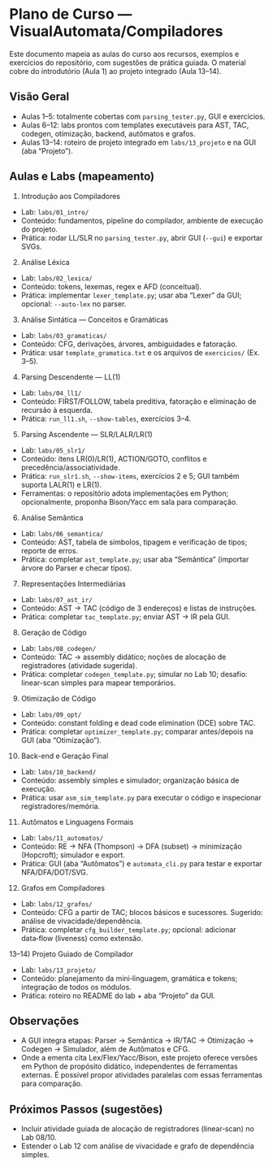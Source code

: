 # Plano de Curso — VisualAutomata/Compiladores

Este documento mapeia as aulas do curso aos recursos, exemplos e exercícios do repositório, com sugestões de prática guiada. O material cobre do introdutório (Aula 1) ao projeto integrado (Aula 13–14).

## Visão Geral
- Aulas 1–5: totalmente cobertas com `parsing_tester.py`, GUI e exercícios.
- Aulas 6–12: labs prontos com templates executáveis para AST, TAC, codegen, otimização, backend, autômatos e grafos.
- Aulas 13–14: roteiro de projeto integrado em `labs/13_projeto` e na GUI (aba “Projeto”).

## Aulas e Labs (mapeamento)

1) Introdução aos Compiladores
- Lab: `labs/01_intro/`
- Conteúdo: fundamentos, pipeline do compilador, ambiente de execução do projeto.
- Prática: rodar LL/SLR no `parsing_tester.py`, abrir GUI (`--gui`) e exportar SVGs.

2) Análise Léxica
- Lab: `labs/02_lexica/`
- Conteúdo: tokens, lexemas, regex e AFD (conceitual).
- Prática: implementar `lexer_template.py`; usar aba “Lexer” da GUI; opcional: `--auto-lex` no parser.

3) Análise Sintática — Conceitos e Gramáticas
- Lab: `labs/03_gramaticas/`
- Conteúdo: CFG, derivações, árvores, ambiguidades e fatoração.
- Prática: usar `template_gramatica.txt` e os arquivos de `exercicios/` (Ex. 3–5).

4) Parsing Descendente — LL(1)
- Lab: `labs/04_ll1/`
- Conteúdo: FIRST/FOLLOW, tabela preditiva, fatoração e eliminação de recursão à esquerda.
- Prática: `run_ll1.sh`, `--show-tables`, exercícios 3–4.

5) Parsing Ascendente — SLR/LALR/LR(1)
- Lab: `labs/05_slr1/`
- Conteúdo: itens LR(0)/LR(1), ACTION/GOTO, conflitos e precedência/associatividade.
- Prática: `run_slr1.sh`, `--show-items`, exercícios 2 e 5; GUI também suporta LALR(1) e LR(1).
- Ferramentas: o repositório adota implementações em Python; opcionalmente, proponha Bison/Yacc em sala para comparação.

6) Análise Semântica
- Lab: `labs/06_semantica/`
- Conteúdo: AST, tabela de símbolos, tipagem e verificação de tipos; reporte de erros.
- Prática: completar `ast_template.py`; usar aba “Semântica” (importar árvore do Parser e checar tipos).

7) Representações Intermediárias
- Lab: `labs/07_ast_ir/`
- Conteúdo: AST → TAC (código de 3 endereços) e listas de instruções.
- Prática: completar `tac_template.py`; enviar AST → IR pela GUI.

8) Geração de Código
- Lab: `labs/08_codegen/`
- Conteúdo: TAC → assembly didático; noções de alocação de registradores (atividade sugerida).
- Prática: completar `codegen_template.py`; simular no Lab 10; desafio: linear-scan simples para mapear temporários.

9) Otimização de Código
- Lab: `labs/09_opt/`
- Conteúdo: constant folding e dead code elimination (DCE) sobre TAC.
- Prática: completar `optimizer_template.py`; comparar antes/depois na GUI (aba “Otimização”).

10) Back-end e Geração Final
- Lab: `labs/10_backend/`
- Conteúdo: assembly simples e simulador; organização básica de execução.
- Prática: usar `asm_sim_template.py` para executar o código e inspecionar registradores/memória.

11) Autômatos e Linguagens Formais
- Lab: `labs/11_automatos/`
- Conteúdo: RE → NFA (Thompson) → DFA (subset) → minimização (Hopcroft); simulador e export.
- Prática: GUI (aba “Autômatos”) e `automata_cli.py` para testar e exportar NFA/DFA/DOT/SVG.

12) Grafos em Compiladores
- Lab: `labs/12_grafos/`
- Conteúdo: CFG a partir de TAC; blocos básicos e sucessores. Sugerido: análise de vivacidade/dependência.
- Prática: completar `cfg_builder_template.py`; opcional: adicionar data‑flow (liveness) como extensão.

13–14) Projeto Guiado de Compilador
- Lab: `labs/13_projeto/`
- Conteúdo: planejamento da mini‑linguagem, gramática e tokens; integração de todos os módulos.
- Prática: roteiro no README do lab + aba “Projeto” da GUI.

## Observações
- A GUI integra etapas: Parser → Semântica → IR/TAC → Otimização → Codegen → Simulador, além de Autômatos e CFG.
- Onde a ementa cita Lex/Flex/Yacc/Bison, este projeto oferece versões em Python de propósito didático, independentes de ferramentas externas. É possível propor atividades paralelas com essas ferramentas para comparação.

## Próximos Passos (sugestões)
- Incluir atividade guiada de alocação de registradores (linear‑scan) no Lab 08/10.
- Estender o Lab 12 com análise de vivacidade e grafo de dependência simples.
